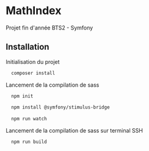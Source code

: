 # MathIndex

Projet fin d'année BTS2 - Symfony 

## Installation

Initialisation du projet

```bash
  composer install
```

Lancement de la compilation de sass

```bash
  npm init
  
  npm install @symfony/stimulus-bridge
  
  npm run watch
```



Lancement de la compilation de sass sur terminal SSH

```bash
  npm run build
```
